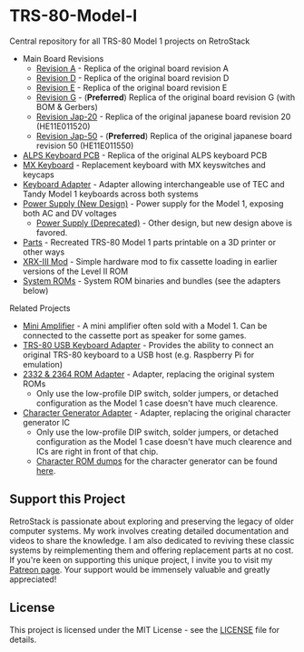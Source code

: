 # TRS-80-Model-I
Central repository for all TRS-80 Model 1 projects on RetroStack

- Main Board Revisions
  - [Revision A](https://www.github.com/RetroStack/TRS-80-Model-I-A-E1) - Replica of the original board revision A
  - [Revision D](https://www.github.com/RetroStack/TRS-80-Model-I-D-E1) - Replica of the original board revision D
  - [Revision E](https://www.github.com/RetroStack/TRS-80-Model-I-E-E1) - Replica of the original board revision E
  - [Revision G](https://www.github.com/RetroStack/TRS-80-Model-I-G-E1) - (**Preferred**) Replica of the original board revision G (with BOM & Gerbers)
  - [Revision Jap-20](https://www.github.com/RetroStack/TRS-80-Model-I-Jap20-E1) - Replica of the original japanese board revision 20 (HE11E011520)
  - [Revision Jap-50](https://www.github.com/RetroStack/TRS-80-Model-I-Jap50-E1) - (**Preferred**) Replica of the original japanese board revision 50 (HE11E011550)
- [ALPS Keyboard PCB](https://github.com/RetroStack/TRS-80-Model-I-Keyboard-ALPS) - Replica of the original ALPS keyboard PCB
- [MX Keyboard](https://github.com/RetroStack/TRS-80-Model-I-Keyboard-MX) - Replacement keyboard with MX keyswitches and keycaps
- [Keyboard Adapter](https://github.com/RetroStack/TRS-80-Model-I-Keyboard-Adapter) - Adapter allowing interchangeable use of TEC and Tandy Model 1 keyboards across both systems
- [Power Supply (New Design)](https://github.com/RetroStack/TRS-80-Model-I-Power-Supply-New) - Power supply for the Model 1, exposing both AC and DV voltages
  - [Power Supply (Deprecated)](https://github.com/RetroStack/TRS-80-Model-I-Power-Supply) - Other design, but new design above is favored.
- [Parts](https://www.github.com/RetroStack/TRS-80-Model-I-Parts) - Recreated TRS-80 Model 1 parts printable on a 3D printer or other ways
- [XRX-III Mod](https://github.com/RetroStack/TRS-80-Model-I-XRX-III) - Simple hardware mod to fix cassette loading in earlier versions of the Level II ROM
- [System ROMs](https://github.com/RetroStack/TRS-80-Model-I-System-ROMs) - System ROM binaries and bundles (see the adapters below)

Related Projects
- [Mini Amplifier](https://github.com/RetroStack/Mini-Amplifier) - A mini amplifier often sold with a Model 1. Can be connected to the cassette port as speaker for some games.
- [TRS-80 USB Keyboard Adapter](https://github.com/RetroStack/TRS-80-USB-Keyboard) - Provides the ability to connect an original TRS-80 keyboard to a USB host (e.g. Raspberry Pi for emulation)
- [2332 & 2364 ROM Adapter](https://github.com/RetroStack/2332_2364-ROM_Adapter) - Adapter, replacing the original system ROMs
  - Only use the low-profile DIP switch, solder jumpers, or detached configuration as the Model 1 case doesn't have much clearence.
- [Character Generator Adapter](https://github.com/RetroStack/MCM776x_CharGen_Adapter) - Adapter, replacing the original character generator IC
  - Only use the low-profile DIP switch, solder jumpers, or detached configuration as the Model 1 case doesn't have much clearence and ICs are right in front of that chip.
  - [Character ROM dumps](https://github.com/RetroStack/Character_Generator_ROMs) for the character generator can be found [here]([https://github.com/RetroStack/Character_Generator_ROMs](https://github.com/RetroStack/Character_Generator_ROMs/tree/main/TRS-80%20Model%201)).

## Support this Project

RetroStack is passionate about exploring and preserving the legacy of older computer systems. My work involves creating detailed documentation and videos to share the knowledge. I am also dedicated to reviving these classic systems by reimplementing them and offering replacement parts at no cost. If you're keen on supporting this unique project, I invite you to visit my [Patreon page](https://www.patreon.com/RetroStack). Your support would be immensely valuable and greatly appreciated!

## License

This project is licensed under the MIT License - see the [LICENSE](LICENSE) file for details.

